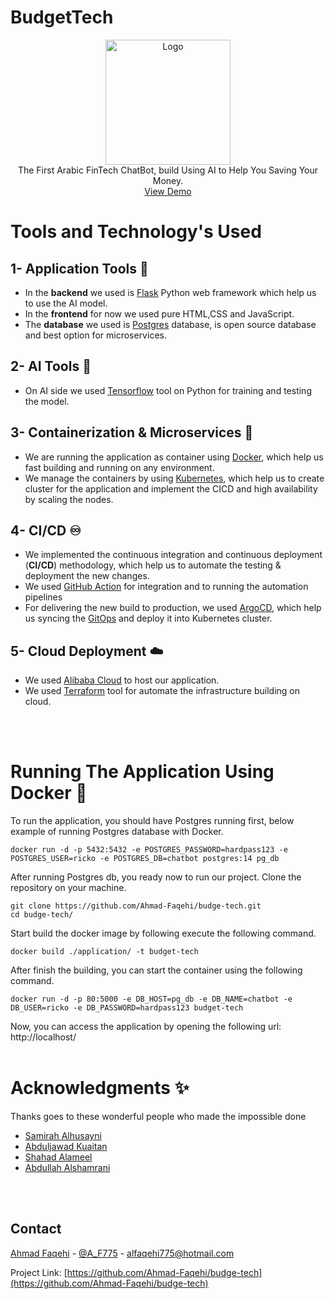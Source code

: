 # BudgetTech
<p align="center">
    <img src="https://i.imgur.com/c1BF8T7.png" alt="Logo" width="200">
    <br>
    The First Arabic FinTech ChatBot, build Using AI to Help You Saving Your Money.
    <br />
    <a href="http://8.213.17.11/">View Demo</a>
  </p>
</p>

# Tools and Technology's Used
## 1- Application Tools 🎯
- In the <b>backend</b> we used is [Flask](https://palletsprojects.com/p/flask/) Python web framework which help us to use the AI model.
- In the <b>frontend</b> for now we used pure HTML,CSS and JavaScript.
- The <b>database</b> we used is [Postgres](https://www.postgresql.org/) database, is open source database and best option for microservices.
## 2- AI Tools 👾
- On AI side we used [Tensorflow](https://www.tensorflow.org/) tool on Python for training and testing the model.
## 3- Containerization & Microservices 🐬
- We are running the application as container using [Docker](https://www.docker.com/), which help us fast building and running on any environment.
- We manage the containers by using [Kubernetes](https://kubernetes.io/), which help us to create cluster for the application and implement the CICD and high availability by scaling the nodes.
## 4- CI/CD ♾️
- We implemented the continuous integration and continuous deployment (<b>CI/CD</b>) methodology, which help us to automate the testing & deployment the new changes.
- We used [GitHub Action](https://github.com/features/actions) for integration and to running the automation pipelines
- For delivering the new build to production, we used [ArgoCD](https://argo-cd.readthedocs.io/en/stable), which help us syncing the [GitOps](https://www.gitops.tech/) and deploy it into Kubernetes cluster.
## 5- Cloud Deployment ☁️
- We used [Alibaba Cloud](https://www.alibabacloud.com/) to host our application.
- We used [Terraform](https://www.terraform.io/) tool for automate the infrastructure building on cloud. 
<br>
<br>

# Running The Application Using Docker 🐬
To run the application, you should have Postgres running first, below example of running Postgres database with Docker.
``` shell
docker run -d -p 5432:5432 -e POSTGRES_PASSWORD=hardpass123 -e POSTGRES_USER=ricko -e POSTGRES_DB=chatbot postgres:14 pg_db
```
After running Postgres db, you ready now to run our project. Clone the repository on your machine.
``` shell
git clone https://github.com/Ahmad-Faqehi/budge-tech.git
cd budge-tech/
```
Start build the docker image by following execute the following command.
``` shell
docker build ./application/ -t budget-tech
```
After finish the building, you can start the container using the following command.
``` shell
docker run -d -p 80:5000 -e DB_HOST=pg_db -e DB_NAME=chatbot -e DB_USER=ricko -e DB_PASSWORD=hardpass123 budget-tech
```
Now, you can access the application by opening the following url:
<br>
http://localhost/
<br>
<br>
# Acknowledgments ✨
Thanks goes to these wonderful people who made the impossible done
- [Samirah Alhusayni](https://www.linkedin.com/in/samirah-alhusayni-/)
- [Abduljawad Kuaitan](https://www.linkedin.com/in/abduljawad-kuaitan-83a7471a8/)
- [Shahad Alameel](https://www.linkedin.com/in/shahadalameel/)
- [Abdullah Alshamrani](https://www.linkedin.com/in//)
<br>
<br>

<!-- CONTACT -->

## Contact

[Ahmad Faqehi](https://www.linkedin.com/in/ahmad-faqehi/) - [@A_F775](https://twitter.com/A_F775) - alfaqehi775@hotmail.com

Project Link: [https://github.com/Ahmad-Faqehi/budge-tech](https://github.com/Ahmad-Faqehi/budge-tech)
